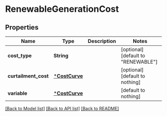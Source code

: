 # RenewableGenerationCost

## Properties

Name | Type | Description | Notes
------------ | ------------- | ------------- | -------------
**cost_type** | **String** |  | [optional] [default to "RENEWABLE"]
**curtailment_cost** | [***CostCurve**](CostCurve.md) |  | [optional] [default to nothing]
**variable** | [***CostCurve**](CostCurve.md) |  | [default to nothing]

[[Back to Model list]](../README.md#models) [[Back to API list]](../README.md#api-endpoints) [[Back to README]](../README.md)
